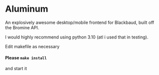 # Aluminum
An explosively awesome desktop/mobile frontend for Blackbaud, built off the Bromine API.

I would highly recommend using python 3.10 (atl i used that in testing).

Edit makefile as necessary
#### Please `make install`
and start it

